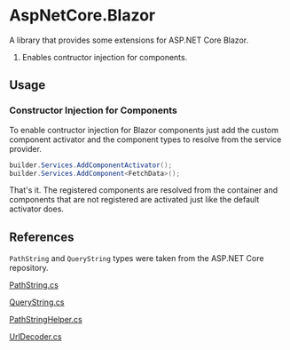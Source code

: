 # AspNetCore.Blazor

A library that provides some extensions for ASP.NET Core Blazor.

1. Enables contructor injection for components.

## Usage

### Constructor Injection for Components

To enable contructor injection for Blazor components just add the custom
component activator and the component types to resolve from the service
provider.

```C#
builder.Services.AddComponentActivator();
builder.Services.AddComponent<FetchData>();
```

That's it. The registered components are resolved from the container and
components that are not registered are activated just like the default activator
does.

## References

```PathString``` and ```QueryString``` types were taken from the ASP.NET Core repository.

[PathString.cs](https://github.com/dotnet/aspnetcore/blob/main/src/Http/Http.Abstractions/src/PathString.cs)

[QueryString.cs](https://github.com/dotnet/aspnetcore/blob/main/src/Http/Http.Abstractions/src/QueryString.cs)

[PathStringHelper.cs](https://github.com/dotnet/aspnetcore/blob/main/src/Http/Http.Abstractions/src/Internal/PathStringHelper.cs)

[UrlDecoder.cs](https://github.com/dotnet/aspnetcore/blob/main/src/Shared/UrlDecoder/UrlDecoder.cs)
